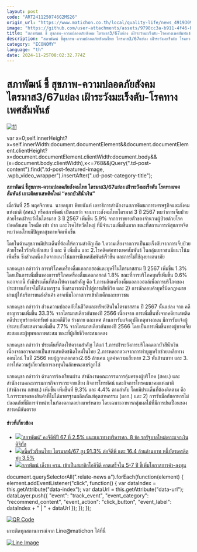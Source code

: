 ```yaml
---
layout: post
code: "ART2411250746G2MS26"
origin_url: "https://www.matichon.co.th/local/quality-life/news_4919309"
image: "https://github.com/user-attachments/assets/9798cc3a-b911-4f46-b5a0-b93e2e4c9d7a"
title: "สภาพัฒน์ ชี้ สุขภาพ-ความปลอดภัยสังคม ไตรมาส3/67แย่ลง เฝ้าระวังมะเร็งตับ-โรคทางเพศสัมพันธ์"
description: "สภาพัฒน์ ชี้สุขภาพ-ความปลอดภัยสังคมไทย ไตรมาส3/67แย่ลง เฝ้าระวังมะเร็งตับ โรคทางเพศสัมพันธ์ เกาะติดยาเสพติดใหม่ “ดอกบัวสีน้ำเงิน”"
category: "ECONOMY"
language: "th"
date: 2024-11-25T08:02:32.774Z
---
```


# สภาพัฒน์ ชี้ สุขภาพ-ความปลอดภัยสังคม ไตรมาส3/67แย่ลง เฝ้าระวังมะเร็งตับ-โรคทางเพศสัมพันธ์

[![](https://www.matichon.co.th/wp-content/uploads/2024/11/11-16.png "11")](https://www.matichon.co.th/wp-content/uploads/2024/11/11-16.png)

var x=0;self.innerHeight?x=self.innerWidth:document.documentElement&&document.documentElement.clientHeight?x=document.documentElement.clientWidth:document.body&&(x=document.body.clientWidth),x<=768&&jQuery(".td-post-content").find(".td-post-featured-image, .wpb\_video\_wrapper").insertAfter(".ud-post-category-title");

**สภาพัฒน์ ชี้สุขภาพ-ความปลอดภัยสังคมไทย ไตรมาส3/67แย่ลง เฝ้าระวังมะเร็งตับ โรคทางเพศสัมพันธ์ เกาะติดยาเสพติดใหม่ “ดอกบัวสีน้ำเงิน”**

เมื่อวันที่ 25 พฤศจิกายน  นายดนุชา พิชยนันท์ เลขาธิการสำนักงานสภาพัฒนาการเศรษฐกิจและสังคมแห่งชาติ (สศช.) หรือสภาพัฒน์ เปิดเผยว่า จากภาวะสังคมไทยไตรมาส 3 ปี 2567 พบว่าการเจ็บป่วยด้วยโรคเฝ้าระวังในไตรมาส 3 ปี 2567 เพิ่มขึ้น 5.9% จากการขยายตัวของจำนวนผู้ป่วยด้วยโรคปอดอักเสบ โรคมือ เท้า ปาก และโรคไข้หวัดใหญ่ ที่มีจำนวนเพิ่มขึ้นมาก ขณะที่สถานการณ์สุขภาพจิต พบว่าคนไทยมีปัญหาสุขภาพจิตเพิ่มขึ้น

โดยในด้านสุขภาพมีประเด็นที่ต้องให้ความสำคัญ คือ 1.ความเสี่ยงจากการเป็นมะเร็งตับจากการเจ็บป่วยด้วยโรคไวรัสตับอักเสบ บี และ ซี เพิ่มขึ้น และ 2.โรคติดต่อทางเพศสัมพันธ์ ในกลุ่มเยาวชนมีแนวโน้มเพิ่มขึ้น ซึ่งส่วนหนึ่งเกิดจากแนวโน้มการมีเพศสัมพันธ์เร็วขึ้น และการไม่ใช้ถุงยางอนามัย

นายดนุชา กล่าวว่า การบริโภคเครื่องดื่มแอลกอฮอล์และบุหรี่ในไตรมาสสาม ปี 2567 เพิ่มขึ้น 1.3% โดยเป็นการเพิ่มขึ้นของการบริโภคเครื่องดื่มแอลกอฮอล์ 1.8% ขณะที่การบริโภคบุหรี่เพิ่มขึ้น 0.6% นอกจากนี้ ยังมีประเด็นที่ต้องให้ความสำคัญ คือ 1.การผลิตเครื่องดื่มแอลกอฮอล์เพื่อการบริโภคของประชาชนที่อาจไม่ได้มาตรฐาน ซึ่งสามารถนำไปสู่การเสียชีวิต และ 2) การลักลอบค้าบุหรี่ผิดกฎหมายผ่านผู้ให้บริการขนส่งสินค้า อาจเพิ่มโอกาสการเข้าถึงเด็กและเยาวชน

นายดนุชา กล่าวว่า ส่วนความปลอดภัยในชีวิตและทรัพย์สินในไตรมาสสาม ปี 2567 นั้นแย่ลง จาก คดีอาญารวมเพิ่มขึ้น 33.3% จากไตรมาสเดียวกันของปี 2566 เนื่องจาก การเพิ่มขึ้นทั้งจากคดียาเสพติด คดีประทุษร้ายต่อทรัพย์ และคดีชีวิต ร่างกาย และเพศ ด้านการรับแจ้งอุบัติเหตุทางถนน มีการรับแจ้งผู้ประสบภัยสะสมรวมเพิ่มขึ้น 7.7% จากไตรมาสเดียวกันของปี 2566 โดยเป็นการเพิ่มขึ้นของผู้บาดเจ็บสะสมและผู้ทุพพลภาพสะสม ขณะที่ผู้เสียชีวิตสะสมลดลง

นายดนุชา กล่าวว่า ประเด็นที่ต้องให้ความสำคัญ ได้แก่ 1.การเฝ้าระวังการบริโภคดอกบัวสีน้ำเงิน เนื่องจากอาจกลายเป็นสารเสพติดชนิดใหม่ในไทย 2.การหลอกลวงจากการทำบุญหรือช่วยเหลือทางออนไลน์ ในปี 2566 พบผู้ถูกหลอกลวง2.65 ล้านคน มูลค่าความเสียหาย 2.3 พันล้านบาท และ 3. การให้ความรู้เกี่ยวกับการลงทุนในลักษณะแชร์ลูกโซ่

นายดนุชา กล่าวว่า ด้านการร้องเรียนผ่าน สำนักงานคณะกรรมการคุ้มครองผู้บริโภค (สคบ.) และ สำนักงานคณะกรรมการกิจการกระจายเสียง กิจการโทรทัศน์ และกิจการโทรคมนาคมแห่งชาติ (สำนักงาน กสทช.) เพิ่มขึ้น เพิ่มขึ้นที่ 9.3% และ 4.4% ตามลำดับ โดยมีประเด็นที่ต้องติดตาม คือ 1.การระบาดของสินค้าที่ไม่ได้มาตรฐานผลิตภัณฑ์อุตสาหกรรม (มอก.) และ 2) การรับมือกับอาหารไม่ปลอดภัยที่มีการจำหน่ายในท้องตลาดอย่างแพร่หลาย โดยเฉพาะอาหารกลุ่มผลไม้ที่มีการปนเปื้อนของสารเคมีอันตราย

#### ข่าวที่เกี่ยวข้อง

*   [![](https://www.matichon.co.th/wp-content/uploads/2024/08/22-150.jpg)‘สภาพัฒน์’ คงจีดีพีปี 67 ที่ 2.5% แนะแนวทางบริหารศก. 8 ข้อ รอรัฐบาลใหม่เคาะแจกเงินดิจิทัล](https://www.matichon.co.th/economy/news_4743730)
*   [![](https://www.matichon.co.th/wp-content/uploads/2024/05/000452.jpg)หนี้ครัวเรือนไทย ไตรมาส4/67 สูง 91.3% ต่อจีดีพี แตะ 16.4 ล้านล้านบาท หนี้บัตรเครดิตพุ่ง 3.5%](https://www.matichon.co.th/economy/news_4596525)
*   [![](https://www.matichon.co.th/wp-content/uploads/2023/12/สภาพัฒน์1.jpg)สภาพัฒน์ เล็งชง ครม. เข้าเป็นสมาชิกโออีซีดี คาดเสร็จใน 5-7 ปี ชี้เพิ่มโอกาสการค้า-ลงทุน](https://www.matichon.co.th/economy/news_4320059)

document.querySelectorAll(".relate-news a").forEach(function(element) { element.addEventListener("click", function() { var dataIndex = this.getAttribute("data-index"); var dataUrl = this.getAttribute("data-url"); dataLayer.push({ "event": "track\_event", "event\_category": "recommend\_content", "event\_action": "click\_button", "event\_label": dataIndex + " | " + dataUrl }); }); });

[![QR Code](https://www.matichon.co.th/wp-content/uploads/2023/07/wob1371z.jpg)](https://lin.ee/ht0nDxX)

เกาะติดทุกสถานการณ์จาก Line@matichon ได้ที่นี่

[![Line Image](https://www.matichon.co.th/wp-content/uploads/2023/07/th.png)](https://lin.ee/ht0nDxX)